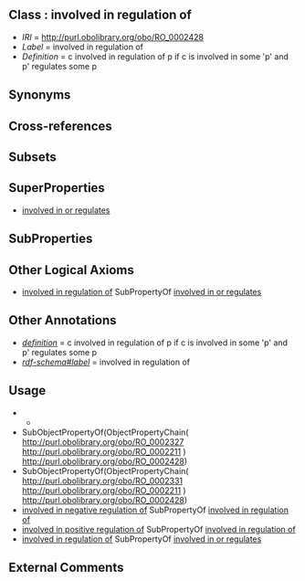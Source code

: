 
## Class : involved in regulation of

 * *IRI* = http://purl.obolibrary.org/obo/RO_0002428
 * *Label* = involved in regulation of
 * *Definition* = c involved in regulation of p if c is involved in some 'p' and p' regulates some p

## Synonyms


## Cross-references


## Subsets


## SuperProperties

 * [involved in or regulates](../../RO/31/RO_0002431.md)

## SubProperties


## Other Logical Axioms

 * [involved in regulation of](../../RO/28/RO_0002428.md) SubPropertyOf [involved in or regulates](../../RO/31/RO_0002431.md)

## Other Annotations

 * *[definition](../../IAO/15/IAO_0000115.md)* = c involved in regulation of p if c is involved in some 'p' and p' regulates some p
 * *[rdf-schema#label](../../el/rdf-schema#label.md)* = involved in regulation of

## Usage

 * -
 * SubObjectPropertyOf(ObjectPropertyChain( <http://purl.obolibrary.org/obo/RO_0002327> <http://purl.obolibrary.org/obo/RO_0002211> ) <http://purl.obolibrary.org/obo/RO_0002428>)
 * SubObjectPropertyOf(ObjectPropertyChain( <http://purl.obolibrary.org/obo/RO_0002331> <http://purl.obolibrary.org/obo/RO_0002211> ) <http://purl.obolibrary.org/obo/RO_0002428>)
 * [involved in negative regulation of](../../RO/30/RO_0002430.md) SubPropertyOf [involved in regulation of](../../RO/28/RO_0002428.md)
 * [involved in positive regulation of](../../RO/29/RO_0002429.md) SubPropertyOf [involved in regulation of](../../RO/28/RO_0002428.md)
 * [involved in regulation of](../../RO/28/RO_0002428.md) SubPropertyOf [involved in or regulates](../../RO/31/RO_0002431.md)

## External Comments

